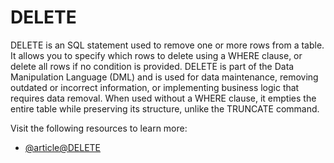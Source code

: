 # DELETE

DELETE is an SQL statement used to remove one or more rows from a table. It allows you to specify which rows to delete using a WHERE clause, or delete all rows if no condition is provided. DELETE is part of the Data Manipulation Language (DML) and is used for data maintenance, removing outdated or incorrect information, or implementing business logic that requires data removal. When used without a WHERE clause, it empties the entire table while preserving its structure, unlike the TRUNCATE command.

Visit the following resources to learn more:

- [@article@DELETE](https://www.w3schools.com/sql/sql_delete.asp)